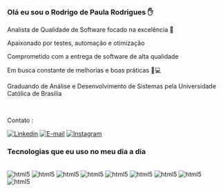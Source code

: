 ### Olá eu sou o Rodrigo de Paula Rodrigues ✋


Analista de Qualidade de Software focado na excelência 🌟 

Apaixonado por testes, automação e otimização 

Comprometido com a entrega de software de alta qualidade

Em busca constante de melhorias e boas práticas 🧪💻 

Graduando de Análise e Desenvolvimento de Sistemas pela Universidade Católica de Brasília

<br>

Contato : 


[![Linkedin](https://img.shields.io/badge/LinkedIn-0077B5?style=for-the-badge&logo=linkedin&logoColor=white)](https://www.linkedin.com/in/rodrigo-de-paula-rodrigues-7968b6297/)
[![E-mail](https://img.shields.io/badge/Gmail-D14836?style=for-the-badge&logo=gmail&logoColor=white)](rodrigodepauladev@gmail.com)
[![Instagram](https://img.shields.io/badge/Instagram-E4405F?style=for-the-badge&logo=instagram&logoColor=white)](https://www.instagram.com/maisdedoismilgols/)


### Tecnologias que eu uso no meu dia a dia
<div style="display: inline_block"><br/>

<img allign="center" alt="html5" src="https://img.shields.io/badge/cypress-239120?style=for-the-badge&logo=cypress">
<img allign="center" alt="html5" src="https://img.shields.io/badge/Cucumber-43B02A?style=for-the-badge&logo=cucumber&logoColor=white">
<img allign="center" alt="html5" src="https://img.shields.io/badge/HTML5-E34F26?style=for-the-badge&logo=html5&logoColor=white">
<img allign="center" alt="html5" src="https://img.shields.io/badge/CSS3-1572B6?style=for-the-badge&logo=css3&logoColor=white">
<img allign="center" alt="html5" src="https://img.shields.io/badge/JavaScript-F7DF1E?style=for-the-badge&logo=javascript&logoColor=black">
<img allign="center" alt="html5" src="https://img.shields.io/badge/Node.js-43853D?style=for-the-badge&logo=node.js&logoColor=white">
<img allign="center" alt="html5" src="https://img.shields.io/badge/React-20232A?style=for-the-badge&logo=react&logoColor=61DAFB">
<img allign="center" alt="html5" src="https://img.shields.io/badge/MySQL-00000F?style=for-the-badge&logo=mysql&logoColor=white">
<img allign="center" alt="html5" src="https://img.shields.io/badge/GIT-E44C30?style=for-the-badge&logo=git&logoColor=white">


</div><br>

